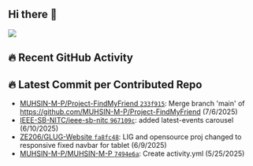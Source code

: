 ## Hi there 👋
![](https://komarev.com/ghpvc/?username=MUHSIN-M-P&color=brightgreen&style=plastic)

## 🔥 Recent GitHub Activity
<!--START_CONTRIBUTED_REPOS-->
## 🔥 Latest Commit per Contributed Repo
- [MUHSIN-M-P/Project-FindMyFriend `233f915`](https://github.com/MUHSIN-M-P/Project-FindMyFriend/commit/233f9158706273958e0d6de88496d3f6b7364a10): Merge branch 'main' of https://github.com/MUHSIN-M-P/Project-FindMyFriend (7/6/2025)
- [IEEE-SB-NITC/ieee-sb-nitc `967109c`](https://github.com/IEEE-SB-NITC/ieee-sb-nitc/commit/967109c730a62fd88170bb97ef3f3d14aced6f93): added latest-events carousel (6/10/2025)
- [ZE206/GLUG-Website `fa8fc48`](https://github.com/ZE206/GLUG-Website/commit/fa8fc4895aa06fc14d926d48da2ec80537eaa6a7): LIG and opensource proj changed to responsive fixed navbar for tablet (6/9/2025)
- [MUHSIN-M-P/MUHSIN-M-P `7494e6a`](https://github.com/MUHSIN-M-P/MUHSIN-M-P/commit/7494e6ada2b25979604fd17f07543a39f52b7148): Create activity.yml (5/25/2025)
<!--END_CONTRIBUTED_REPOS-->


<!--
**MUHSIN-M-P/MUHSIN-M-P** is a ✨ _special_ ✨ repository because its `README.md` (this file) appears on your GitHub profile.

Here are some ideas to get you started:

- 🔭 I’m currently working on ...
- 🌱 I’m currently learning ...
- 👯 I’m looking to collaborate on ...
- 🤔 I’m looking for help with ...
- 💬 Ask me about ...
- 📫 How to reach me: ...
- 😄 Pronouns: ...
- ⚡ Fun fact: ...
-->
